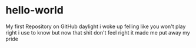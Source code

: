 # hello-world
My first Repository on GitHub
daylight
i woke up felling like you won't play right
i use to know but now that shit don't feel right
it made me put away my pride
